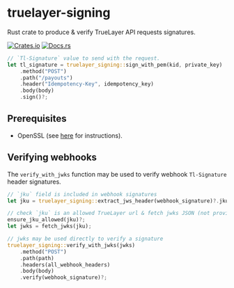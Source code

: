 # truelayer-signing
Rust crate to produce & verify TrueLayer API requests signatures.

[![Crates.io](https://img.shields.io/crates/v/truelayer-signing.svg)](https://crates.io/crates/truelayer-signing)
[![Docs.rs](https://docs.rs/truelayer-signing/badge.svg)](https://docs.rs/truelayer-signing)

```rust
// `Tl-Signature` value to send with the request.
let tl_signature = truelayer_signing::sign_with_pem(kid, private_key)
    .method("POST")
    .path("/payouts")
    .header("Idempotency-Key", idempotency_key)
    .body(body)
    .sign()?;
```

## Prerequisites
- OpenSSL (see [here](https://www.openssl.org/) for instructions).

## Verifying webhooks
The `verify_with_jwks` function may be used to verify webhook `Tl-Signature` header signatures.
 
```rust
// `jku` field is included in webhook signatures
let jku = truelayer_signing::extract_jws_header(webhook_signature)?.jku?;

// check `jku` is an allowed TrueLayer url & fetch jwks JSON (not provided by this lib)
ensure_jku_allowed(jku)?;
let jwks = fetch_jwks(jku);

// jwks may be used directly to verify a signature
truelayer_signing::verify_with_jwks(jwks)
    .method("POST")
    .path(path)
    .headers(all_webhook_headers)
    .body(body)
    .verify(webhook_signature)?;
```
